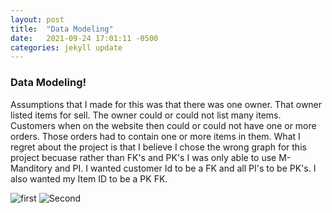 ```yaml
---
layout: post
title:  "Data Modeling"
date:   2021-09-24 17:01:11 -0500
categories: jekyll update
---
```


### Data Modeling!

Assumptions that I made for this was that there was one owner. That owner listed items for sell.
The owner could or could not list many items. Customers when on the website then could or could not
have one or more orders. Those orders had to contain one or more items in them. What I regret about
the project is that I believe I chose the wrong graph for this project becuase rather than FK's and PK's
I was only able to use M-Manditory and PI. I wanted customer Id to be a FK and all PI's to be PK's. I also
wanted my Item ID to be a PK FK. 




![first](/blog/assets/groc.jpg)
![Second](/blog/assets/vert.jpg)
